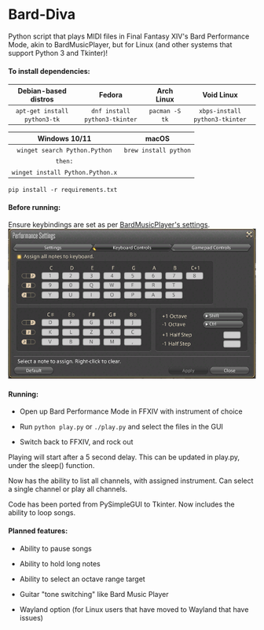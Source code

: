 # Bard-Diva

Python script that plays MIDI files in Final Fantasy XIV's Bard Performance Mode, akin to BardMusicPlayer, but for Linux (and other systems that support Python 3 and Tkinter)!

#### To install dependencies:

| Debian-based distros         | Fedora                        | Arch Linux     | Void Linux                     |
|:----------------------------:|:-----------------------------:|:--------------:|:------------------------------:|
| `apt-get install python3-tk` | `dnf install python3-tkinter` | `pacman -S tk` | `xbps-install python3-tkinter` |

| Windows 10/11                     | macOS                  |
|:---------------------------------:|:----------------------:|
| `winget search Python.Python`     | `brew install python`  |
| `then:`                           |
| `winget install Python.Python.x`  |

`pip install -r requirements.txt`

#### Before running:

Ensure keybindings are set as per [BardMusicPlayer's settings](https://bardmusicplayer.com/perf_settings.png).
![image info](./perf_settings.png)

#### Running:

- Open up Bard Performance Mode in FFXIV with instrument of choice

- Run `python play.py` or `./play.py` and select the files in the GUI

- Switch back to FFXIV, and rock out

Playing will start after a 5 second delay. This can be updated in play.py, under the sleep() function.

Now has the ability to list all channels, with assigned instrument. Can select a single channel or play all channels.

Code has been ported from PySimpleGUI to Tkinter. Now includes the ability to loop songs.

#### Planned features:

- Ability to pause songs

- Ability to hold long notes

- Ability to select an octave range target

- Guitar "tone switching" like Bard Music Player

- Wayland option (for Linux users that have moved to Wayland that have issues)
